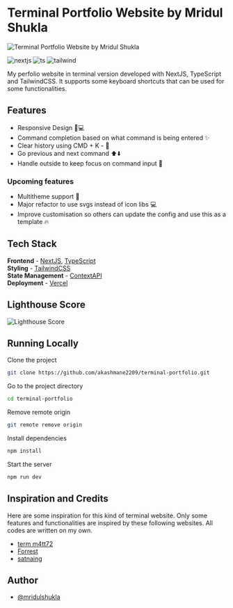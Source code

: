 # Terminal Portfolio Website by Mridul Shukla

![Terminal Portfolio Website by Mridul  Shukla](https://user-images.githubusercontent.com/49873780/235299267-faf55135-e0aa-458c-b346-3d968653a7a0.gif)

![nextjs](https://img.shields.io/badge/nextjs-000000?style=for-the-badge&logo=vercel&logoColor=white)
![ts](https://img.shields.io/badge/TypeScript-007ACC?style=for-the-badge&logo=typescript&logoColor=white)
![tailwind](https://img.shields.io/badge/Tailwind_CSS-38B2AC?style=for-the-badge&logo=tailwind-css&logoColor=white)

My perfolio website in terminal version developed with NextJS, TypeScript and TailwindCSS. It supports some keyboard shortcuts that can be used for some functionalities.

## Features

- Responsive Design 📱💻
- Command completion based on what command is being entered ✨
- Clear history using CMD + K - 📜
- Go previous and next command ⬆️⬇️
- Handle outside to keep focus on command input 👀

### Upcoming features

- Multitheme support 🎨
- Major refactor to use svgs instead of icon libs 💻
- Improve customisation so others can update the config and use this as a template 🔥

## Tech Stack

**Frontend** - [NextJS](https://nextjs.org/), [TypeScript](https://www.typescriptlang.org/)  
**Styling** - [TailwindCSS](https://tailwindcss.com/)  
**State Management** - [ContextAPI](https://reactjs.org/docs/context.html)  
**Deployment** - [Vercel](https://vercel.com/)

## Lighthouse Score

![Lighthouse Score](https://user-images.githubusercontent.com/49873780/235298881-b1d10f5f-d312-40b7-b723-a96566b87167.jpg)

## Running Locally

Clone the project

```bash
git clone https://github.com/akashmane2209/terminal-portfolio.git
```

Go to the project directory

```bash
cd terminal-portfolio
```

Remove remote origin

```bash
git remote remove origin
```

Install dependencies

```bash
npm install
```

Start the server

```bash
npm run dev
```

## Inspiration and Credits

Here are some inspiration for this kind of terminal website. Only some features and functionalities are inspired by these following websites. All codes are written on my own.

- [term m4tt72](https://term.m4tt72.com/)
- [Forrest](https://fkcodes.com/)
- [satnaing](https://terminal.satnaing.dev/)

## Author

- [@mridulshukla](https://linkedin.com/in/mridul-shukla-899123174)
